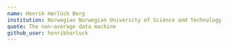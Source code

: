 ```yaml
---
name: Henrik Hørlück Berg 
institution: Norwegian Norwegian University of Science and Technology (NTNU)
quote: The non-average data machine
github_user: henrikhorluck
---
```

